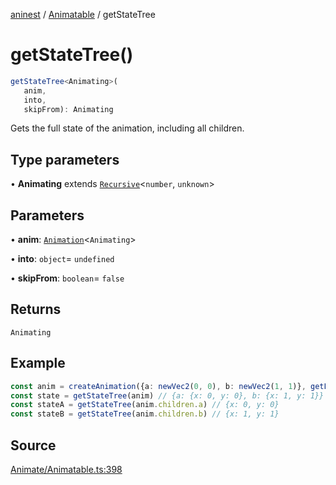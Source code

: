 [aninest](../../index.md) / [Animatable](../index.md) / getStateTree

# getStateTree()

```ts
getStateTree<Animating>(
   anim, 
   into, 
   skipFrom): Animating
```

Gets the full state of the animation, including all children.

## Type parameters

• **Animating** extends [`Recursive`](../../RecursiveHelpers/type-aliases/Recursive.md)\<`number`, `unknown`\>

## Parameters

• **anim**: [`Animation`](../../AnimatableTypes/type-aliases/Animation.md)\<`Animating`\>

• **into**: `object`= `undefined`

• **skipFrom**: `boolean`= `false`

## Returns

`Animating`

## Example

```ts
const anim = createAnimation({a: newVec2(0, 0), b: newVec2(1, 1)}, getLinearInterp(1))
const state = getStateTree(anim) // {a: {x: 0, y: 0}, b: {x: 1, y: 1}}
const stateA = getStateTree(anim.children.a) // {x: 0, y: 0}
const stateB = getStateTree(anim.children.b) // {x: 1, y: 1}
```

## Source

[Animate/Animatable.ts:398](https://github.com/zphrs/aninest/blob/60918f7/src/Animate/Animatable.ts#L398)
